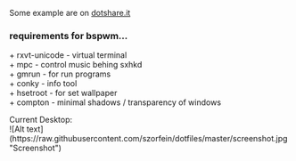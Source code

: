 <p>Some example are on <a href="http://dotshare.it/~szorfein/">dotshare.it</a></p>

<h3>requirements for bspwm...</h3>

<p>
+ rxvt-unicode - virtual terminal <br />
+ mpc - control music behing sxhkd <br />
+ gmrun - for run programs <br />
+ conky - info tool <br />
+ hsetroot - for set wallpaper <br />
+ compton - minimal shadows / transparency of windows <br />
</p>

<p>
Current Desktop: <br />
![Alt text](https://raw.githubusercontent.com/szorfein/dotfiles/master/screenshot.jpg "Screenshot")
</p>

